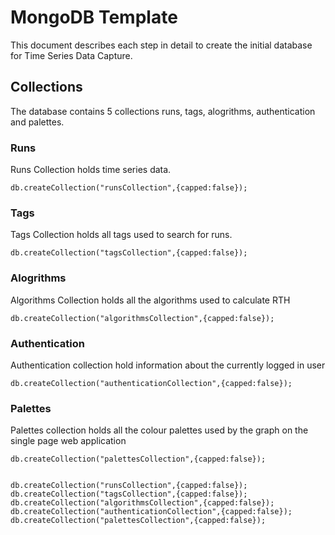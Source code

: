 # MongoDB Template
This document describes each step in detail to create the initial database for Time Series Data Capture.

## Collections
The database contains 5 collections runs, tags, alogrithms, authentication and palettes.

### Runs
Runs Collection holds time series data.

```
db.createCollection("runsCollection",{capped:false});
```

### Tags
Tags Collection holds all tags used to search for runs.

```
db.createCollection("tagsCollection",{capped:false});
```

### Alogrithms
Algorithms Collection holds all the algorithms used to calculate RTH

```
db.createCollection("algorithmsCollection",{capped:false});
```

### Authentication
Authentication collection hold information about the currently logged in user

```
db.createCollection("authenticationCollection",{capped:false});
```

### Palettes
Palettes collection holds all the colour palettes used by the graph on the single page web application

```
db.createCollection("palettesCollection",{capped:false});
```

```

db.createCollection("runsCollection",{capped:false}); db.createCollection("tagsCollection",{capped:false}); db.createCollection("algorithmsCollection",{capped:false}); db.createCollection("authenticationCollection",{capped:false}); db.createCollection("palettesCollection",{capped:false});

```

